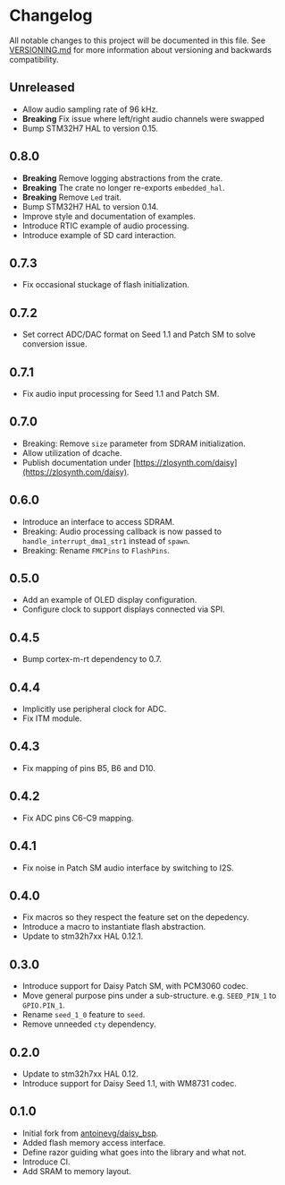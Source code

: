 # Changelog

All notable changes to this project will be documented in this file. See
[VERSIONING.md](VERSIONING.md) for more information about versioning and
backwards compatibility.

## Unreleased

* Allow audio sampling rate of 96 kHz.
* **Breaking** Fix issue where left/right audio channels were swapped
* Bump STM32H7 HAL to version 0.15.

## 0.8.0

* **Breaking** Remove logging abstractions from the crate.
* **Breaking** The crate no longer re-exports `embedded_hal`.
* **Breaking** Remove `Led` trait.
* Bump STM32H7 HAL to version 0.14.
* Improve style and documentation of examples.
* Introduce RTIC example of audio processing.
* Introduce example of SD card interaction.

## 0.7.3

* Fix occasional stuckage of flash initialization.

## 0.7.2

* Set correct ADC/DAC format on Seed 1.1 and Patch SM to solve conversion issue.

## 0.7.1

* Fix audio input processing for Seed 1.1 and Patch SM.

## 0.7.0

* Breaking: Remove `size` parameter from SDRAM initialization.
* Allow utilization of dcache.
* Publish documentation under [https://zlosynth.com/daisy](https://zlosynth.com/daisy).

## 0.6.0

* Introduce an interface to access SDRAM.
* Breaking: Audio processing callback is now passed to
  `handle_interrupt_dma1_str1` instead of `spawn`.
* Breaking: Rename `FMCPins` to `FlashPins`.

## 0.5.0

* Add an example of OLED display configuration.
* Configure clock to support displays connected via SPI.

## 0.4.5

* Bump cortex-m-rt dependency to 0.7.

## 0.4.4

* Implicitly use peripheral clock for ADC.
* Fix ITM module.

## 0.4.3

* Fix mapping of pins B5, B6 and D10.

## 0.4.2

* Fix ADC pins C6-C9 mapping.

## 0.4.1

* Fix noise in Patch SM audio interface by switching to I2S.

## 0.4.0

* Fix macros so they respect the feature set on the depedency.
* Introduce a macro to instantiate flash abstraction.
* Update to stm32h7xx HAL 0.12.1.

## 0.3.0

* Introduce support for Daisy Patch SM, with PCM3060 codec.
* Move general purpose pins under a sub-structure. e.g. `SEED_PIN_1` to
  `GPIO.PIN_1`.
* Rename `seed_1_0` feature to `seed`.
* Remove unneeded `cty` dependency.

## 0.2.0

* Update to stm32h7xx HAL 0.12.
* Introduce support for Daisy Seed 1.1, with WM8731 codec.

## 0.1.0

* Initial fork from [antoinevg/daisy_bsp](https://github.com/antoinevg/daisy_bsp).
* Added flash memory access interface.
* Define razor guiding what goes into the library and what not.
* Introduce CI.
* Add SRAM to memory layout.
